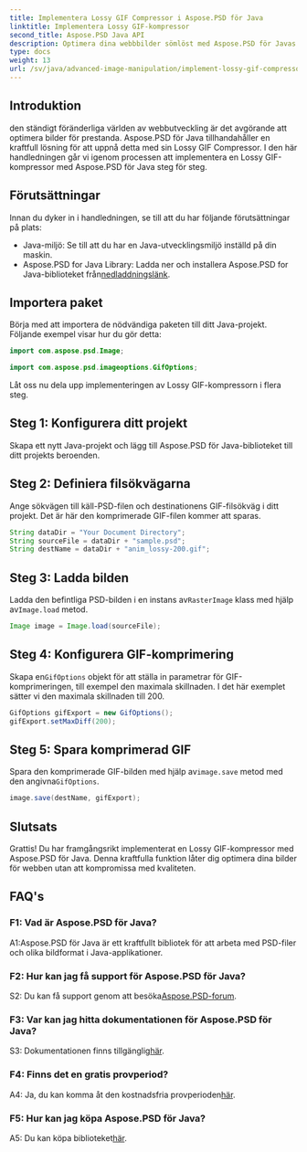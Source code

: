 ```yaml
---
title: Implementera Lossy GIF Compressor i Aspose.PSD för Java
linktitle: Implementera Lossy GIF-kompressor
second_title: Aspose.PSD Java API
description: Optimera dina webbbilder sömlöst med Aspose.PSD för Javas Lossy GIF Compressor. Följ vår steg-för-steg-guide för effektiv implementering.
type: docs
weight: 13
url: /sv/java/advanced-image-manipulation/implement-lossy-gif-compressor/
---
```

## Introduktion

den ständigt föränderliga världen av webbutveckling är det avgörande att optimera bilder för prestanda. Aspose.PSD för Java tillhandahåller en kraftfull lösning för att uppnå detta med sin Lossy GIF Compressor. I den här handledningen går vi igenom processen att implementera en Lossy GIF-kompressor med Aspose.PSD för Java steg för steg.

## Förutsättningar

Innan du dyker in i handledningen, se till att du har följande förutsättningar på plats:

- Java-miljö: Se till att du har en Java-utvecklingsmiljö inställd på din maskin.
-  Aspose.PSD for Java Library: Ladda ner och installera Aspose.PSD for Java-biblioteket från[nedladdningslänk](https://releases.aspose.com/psd/java/).

## Importera paket

Börja med att importera de nödvändiga paketen till ditt Java-projekt. Följande exempel visar hur du gör detta:

```java
import com.aspose.psd.Image;

import com.aspose.psd.imageoptions.GifOptions;
```

Låt oss nu dela upp implementeringen av Lossy GIF-kompressorn i flera steg.

## Steg 1: Konfigurera ditt projekt

Skapa ett nytt Java-projekt och lägg till Aspose.PSD för Java-biblioteket till ditt projekts beroenden.

## Steg 2: Definiera filsökvägarna

Ange sökvägen till käll-PSD-filen och destinationens GIF-filsökväg i ditt projekt. Det är här den komprimerade GIF-filen kommer att sparas.

```java
String dataDir = "Your Document Directory";
String sourceFile = dataDir + "sample.psd";
String destName = dataDir + "anim_lossy-200.gif";
```

## Steg 3: Ladda bilden

 Ladda den befintliga PSD-bilden i en instans av`RasterImage` klass med hjälp av`Image.load` metod.

```java
Image image = Image.load(sourceFile);
```

## Steg 4: Konfigurera GIF-komprimering

 Skapa en`GifOptions` objekt för att ställa in parametrar för GIF-komprimeringen, till exempel den maximala skillnaden. I det här exemplet sätter vi den maximala skillnaden till 200.

```java
GifOptions gifExport = new GifOptions();
gifExport.setMaxDiff(200);
```

## Steg 5: Spara komprimerad GIF

 Spara den komprimerade GIF-bilden med hjälp av`image.save` metod med den angivna`GifOptions`.

```java
image.save(destName, gifExport);
```

## Slutsats

Grattis! Du har framgångsrikt implementerat en Lossy GIF-kompressor med Aspose.PSD för Java. Denna kraftfulla funktion låter dig optimera dina bilder för webben utan att kompromissa med kvaliteten.

## FAQ's

### F1: Vad är Aspose.PSD för Java?

A1:Aspose.PSD för Java är ett kraftfullt bibliotek för att arbeta med PSD-filer och olika bildformat i Java-applikationer.

### F2: Hur kan jag få support för Aspose.PSD för Java?

 S2: Du kan få support genom att besöka[Aspose.PSD-forum](https://forum.aspose.com/c/psd/34).

### F3: Var kan jag hitta dokumentationen för Aspose.PSD för Java?

S3: Dokumentationen finns tillgänglig[här](https://reference.aspose.com/psd/java/).

### F4: Finns det en gratis provperiod?

 A4: Ja, du kan komma åt den kostnadsfria provperioden[här](https://releases.aspose.com/).

### F5: Hur kan jag köpa Aspose.PSD för Java?

 A5: Du kan köpa biblioteket[här](https://purchase.aspose.com/buy).